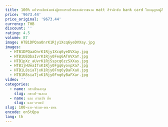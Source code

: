 ```yaml
---
title: 100% แท้จระเข้หนังหนังผู้ชายกระเป๋าสตางค์ยาวขนาด matt สีวัวผิวซับ bank card ใบอนุญาตผู้ถือ
price: '9673.44'
price_original: '9673.44'
currency: THB
discount: ''
rating: 4.5
volume: 87
image: HTB1DPQaaOnrK1Rjy1Xcq6yeDVXay.jpg
images:
  - HTB1DPQaaOnrK1Rjy1Xcq6yeDVXay.jpg
  - HTB1UEQbaIvrK1Rjy0Feq6ATmVXaY.jpg
  - HTB1pXz_aUvrK1RjSspcq6zzSXXas.jpg
  - HTB1jHUeaITxK1Rjy0Fgq6yovpXa7.jpg
  - HTB1L8siaTjxK1Rjy0Fnq6yBaFXaX.jpg
  - HTB1R8siaTjxK1Rjy0Fnq6yBaFXar.jpg
video: ''
categories:
  - name: กระเป๋าและถุง
    slug: กระเป-าและถ
  - name: และ กระเป๋า ถือ
    slug: และ-กระเป
slug: 100-แท-จระเข-หน-งหน
encode: onStQpa
lang: th
---
```

  